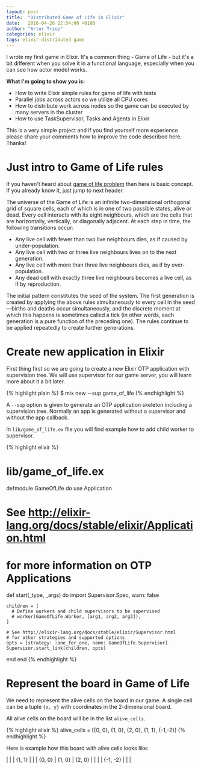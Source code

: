 ```yaml
---
layout: post
title:  "Distributed Game of Life in Elixir"
date:   2016-04-26 22:34:00 +0100
author: "Artur Trzop"
categories: elixir
tags: elixir distributed game
---
```


I wrote my first game in Elixir. It's a common thing - Game of Life - but it's a bit different when you solve it in a functional language, especially when you can see how actor model works.

__What I'm going to show you is:__

* How to write Elixir simple rules for game of life with tests
* Parallel jobs across actors so we utilize all CPU cores
* How to distribute work across nodes so the game can be executed by many servers in the cluster
* How to use TaskSupervisor, Tasks and Agents in Elixir

This is a very simple project and if you find yourself more experience please share your comments how to improve the code described here. Thanks!

# Just intro to Game of Life rules

If you haven't heard about [game of life problem](https://en.wikipedia.org/wiki/Conway%27s_Game_of_Life) then here is basic concept. If you already know it, just jump to next header.

The universe of the Game of Life is an infinite two-dimensional orthogonal grid of square cells, each of which is in one of two possible states, alive or dead. Every cell interacts with its eight neighbours, which are the cells that are horizontally, vertically, or diagonally adjacent. At each step in time, the following transitions occur:

* Any live cell with fewer than two live neighbours dies, as if caused by under-population.
* Any live cell with two or three live neighbours lives on to the next generation.
* Any live cell with more than three live neighbours dies, as if by over-population.
* Any dead cell with exactly three live neighbours becomes a live cell, as if by reproduction.

The initial pattern constitutes the seed of the system. The first generation is created by applying the above rules simultaneously to every cell in the seed—births and deaths occur simultaneously, and the discrete moment at which this happens is sometimes called a tick (in other words, each generation is a pure function of the preceding one). The rules continue to be applied repeatedly to create further generations.

# Create new application in Elixir

First thing first so we are going to create a new Elixir OTP application with supervision tree. We will use supervisor for our game server, you will learn more about it a bit later.

{% highlight plain %}
$ mix new --sup game_of_life
{% endhighlight %}

A `--sup` option is given to generate an OTP application skeleton including a supervision tree. Normally an app is generated without a supervisor and without the app callback.

In `lib/game_of_life.ex` file you will find example how to add child worker to supervisor.

{% highlight elixir %}
# lib/game_of_life.ex
defmodule GameOfLife do
  use Application

  # See http://elixir-lang.org/docs/stable/elixir/Application.html
  # for more information on OTP Applications
  def start(_type, _args) do
    import Supervisor.Spec, warn: false

    children = [
      # Define workers and child supervisors to be supervised
      # worker(GameOfLife.Worker, [arg1, arg2, arg3]),
    ]

    # See http://elixir-lang.org/docs/stable/elixir/Supervisor.html
    # for other strategies and supported options
    opts = [strategy: :one_for_one, name: GameOfLife.Supervisor]
    Supervisor.start_link(children, opts)
  end
end
{% endhighlight %}

# Represent the board in Game of Life

We need to represent the alive cells on the board in our game. A single cell can be a tuple `{x, y}` with coordinates in the 2-dimensional board.

All alive cells on the board will be in the list `alive_cells`.

{% highlight elixir %}
alive_cells = [{0, 0}, {1, 0}, {2, 0}, {1, 1}, {-1,-2}]
{% endhighlight %}

Here is example how this board with alive cells looks like:

| | | {1, 1} | 
| | {0, 0} | {1, 0} | {2, 0}
| | | | 
{-1, -2} | | |
